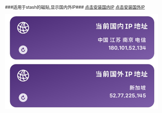 ###适用于stash的磁贴,显示国内外IP### [点击安装国内IP](https://link.stash.ws/install-override/raw.githubusercontent.com/LYJ01X/stash/main/gnip.stoverride) [点击安装国外IP](https://link.stash.ws/install-override/raw.githubusercontent.com/LYJ01X/stash/main/gwip.stoverride) 
  
<img src="/8CBC2A92-20D0-4FB6-AC9A-C56136B313C4.jpeg" alt="Alt text"/>
